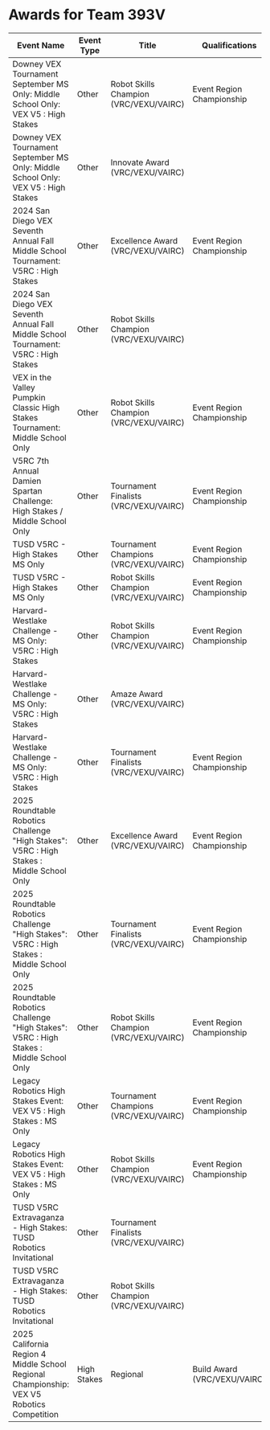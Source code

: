 # Awards for Team 393V

| Event Name | Event Type | Title | Qualifications |
|------------|------------|-------|----------------|
| Downey VEX Tournament September MS Only: Middle School Only: VEX V5 : High Stakes | Other | Robot Skills Champion (VRC/VEXU/VAIRC) | Event Region Championship |
| Downey VEX Tournament September MS Only: Middle School Only: VEX V5 : High Stakes | Other | Innovate Award (VRC/VEXU/VAIRC) |  |
| 2024 San Diego VEX Seventh Annual Fall Middle School Tournament: V5RC : High Stakes | Other | Excellence Award (VRC/VEXU/VAIRC) | Event Region Championship |
| 2024 San Diego VEX Seventh Annual Fall Middle School Tournament: V5RC : High Stakes | Other | Robot Skills Champion (VRC/VEXU/VAIRC) |  |
| VEX in the Valley Pumpkin Classic High Stakes Tournament: Middle School Only | Other | Robot Skills Champion (VRC/VEXU/VAIRC) | Event Region Championship |
| V5RC 7th Annual Damien Spartan Challenge: High Stakes / Middle School Only | Other | Tournament Finalists (VRC/VEXU/VAIRC) | Event Region Championship |
| TUSD V5RC - High Stakes MS Only | Other | Tournament Champions (VRC/VEXU/VAIRC) | Event Region Championship |
| TUSD V5RC - High Stakes MS Only | Other | Robot Skills Champion (VRC/VEXU/VAIRC) | Event Region Championship |
| Harvard-Westlake Challenge - MS Only: V5RC : High Stakes | Other | Robot Skills Champion (VRC/VEXU/VAIRC) | Event Region Championship |
| Harvard-Westlake Challenge - MS Only: V5RC : High Stakes | Other | Amaze Award (VRC/VEXU/VAIRC) |  |
| Harvard-Westlake Challenge - MS Only: V5RC : High Stakes | Other | Tournament Finalists (VRC/VEXU/VAIRC) | Event Region Championship |
| 2025 Roundtable Robotics Challenge "High Stakes": V5RC : High Stakes : Middle School Only | Other | Excellence Award (VRC/VEXU/VAIRC) | Event Region Championship |
| 2025 Roundtable Robotics Challenge "High Stakes": V5RC : High Stakes : Middle School Only | Other | Tournament Finalists (VRC/VEXU/VAIRC) | Event Region Championship |
| 2025 Roundtable Robotics Challenge "High Stakes": V5RC : High Stakes : Middle School Only | Other | Robot Skills Champion (VRC/VEXU/VAIRC) | Event Region Championship |
| Legacy Robotics High Stakes Event: VEX V5 : High Stakes :  MS Only | Other | Tournament Champions (VRC/VEXU/VAIRC) | Event Region Championship |
| Legacy Robotics High Stakes Event: VEX V5 : High Stakes :  MS Only | Other | Robot Skills Champion (VRC/VEXU/VAIRC) | Event Region Championship |
| TUSD V5RC Extravaganza - High Stakes: TUSD Robotics Invitational | Other | Tournament Finalists (VRC/VEXU/VAIRC) |  |
| TUSD V5RC Extravaganza - High Stakes: TUSD Robotics Invitational | Other | Robot Skills Champion (VRC/VEXU/VAIRC) |  |
| 2025 California Region 4 Middle School Regional Championship: VEX V5 Robotics Competition | High Stakes | Regional | Build Award (VRC/VEXU/VAIRC) | World Championship |
